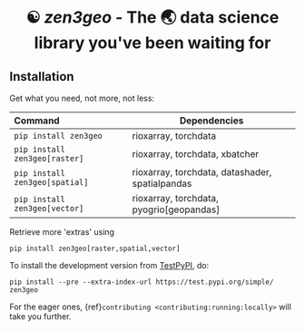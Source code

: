 # <center> ☯ *zen3geo* - The 🌏 data science library you've been waiting for <center>

## Installation

Get what you need, not more, not less:

| Command                        |  Dependencies |
|:-------------------------------|---------------|
| `pip install zen3geo`          | rioxarray, torchdata |
| `pip install zen3geo[raster]`  | rioxarray, torchdata, xbatcher |
| `pip install zen3geo[spatial]` | rioxarray, torchdata, datashader, spatialpandas |
| `pip install zen3geo[vector]`  | rioxarray, torchdata, pyogrio[geopandas] |

Retrieve more 'extras' using

    pip install zen3geo[raster,spatial,vector]

To install the development version from [TestPyPI](https://test.pypi.org/project/zen3geo), do:

    pip install --pre --extra-index-url https://test.pypi.org/simple/ zen3geo

For the eager ones, {ref}`contributing <contributing:running:locally>` will take you further.
